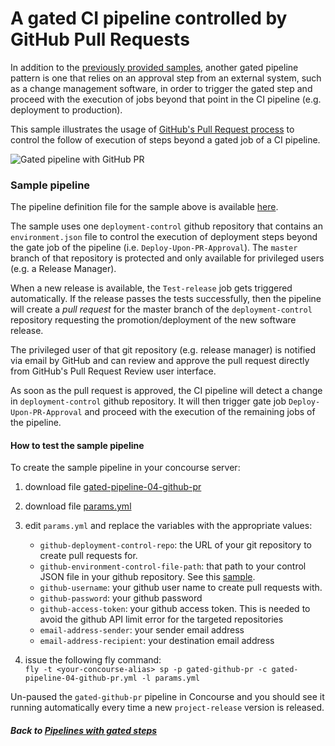 # A gated CI pipeline controlled by GitHub Pull Requests

In addition to the [previously provided samples](..), another gated pipeline pattern is one that relies on an approval step from an external system, such as a change management software, in order to trigger the gated step and proceed with the execution of jobs beyond that point in the CI pipeline (e.g. deployment to production).

This sample illustrates the usage of [GitHub's Pull Request process](https://help.github.com/articles/about-pull-requests/) to control the follow of execution of steps beyond a gated job of a CI pipeline.

![Gated pipeline with GitHub PR](https://raw.githubusercontent.com/lsilvapvt/misc-support-files/master/docs/images/gated-pipeline-with-github-pr.gif)


### Sample pipeline
The pipeline definition file for the sample above is available [here](gated-pipeline-04-github-pr).

The sample uses one `deployment-control` github repository that contains an `environment.json` file to control the execution of deployment steps beyond the gate job of the pipeline (i.e. `Deploy-Upon-PR-Approval`). The `master` branch of that repository is protected and only available for privileged users (e.g. a Release Manager).

When a new release is available, the `Test-release` job gets triggered automatically. If the release passes the tests successfully, then the pipeline will create a *pull request* for the master branch of the `deployment-control` repository requesting the promotion/deployment of the new software release.

The privileged user of that git repository (e.g. release manager) is notified via email by GitHub and can review and approve the pull request directly from GitHub's Pull Request Review user interface.

As soon as the pull request is approved, the CI pipeline will detect a change in `deployment-control` github repository. It will then trigger gate job `Deploy-Upon-PR-Approval` and proceed with the execution of the remaining jobs of the pipeline.


#### How to test the sample pipeline
To create the sample pipeline in your concourse server:

1. download file [gated-pipeline-04-github-pr](gated-pipeline-04-github-pr)

1. download file [params.yml](params.yml)

1. edit `params.yml` and replace the variables with the appropriate values:   
   - `github-deployment-control-repo`: the URL of your git repository to create pull requests for.  
   - `github-environment-control-file-path`: that path to your control JSON file in your github repository. See this [sample](https://github.com/lsilvapvt/misc-support-files/blob/master/environments/sandbox/environment.json).  
   - `github-username`: your github user name to create pull requests with.  
   - `github-password`: your github password  
   - `github-access-token`: your github access token. This is needed to avoid the github API limit error for the targeted repositories  
   - `email-address-sender`: your sender email address  
   - `email-address-recipient`: your destination email address  

1. issue the following fly command:   
`fly -t <your-concourse-alias> sp -p gated-github-pr -c gated-pipeline-04-github-pr.yml -l params.yml`


Un-paused the `gated-github-pr` pipeline in Concourse and you should see it running automatically every time a new `project-release` version is released.


##### Back to [Pipelines with gated steps](..)
